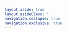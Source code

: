 ```yaml
---
layout.aside: true
layout.asideClass: ''
navigation.collapse: true
navigation.exclusive: true
---
```

